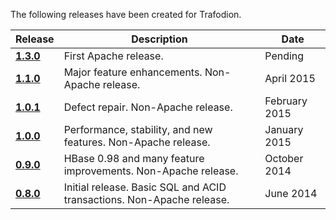 <!--
  Licensed under the Apache License, Version 2.0 (the "License");
  you may not use this file except in compliance with the License.
  You may obtain a copy of the License at

      http://www.apache.org/licenses/LICENSE-2.0

  Unless required by applicable law or agreed to in writing, software
  distributed under the License is distributed on an "AS IS" BASIS,
  WITHOUT WARRANTIES OR CONDITIONS OF ANY KIND, either express or implied.
  See the License for the specific language governing permissions and
  limitations under the License.
-->

The following releases have been created for Trafodion.

Release                               | Description                                                           | Date
--------------------------------------|-----------------------------------------------------------------------|--------------
**[1.3.0](release-notes-1-3-0.html)** | First Apache release.                                                 | Pending
**[1.1.0](release-notes-1-1-0.html)** | Major feature enhancements. Non-Apache release.                       | April 2015
**[1.0.1](release-notes-1-0-1.html)** | Defect repair. Non-Apache release.                                    | February 2015
**[1.0.0](release-notes-1-0-0.html)** | Performance, stability, and new features. Non-Apache release.         | January 2015
**[0.9.0](release-notes-0-9-0.html)** | HBase 0.98 and many feature improvements. Non-Apache release.         | October 2014
**[0.8.0](release-notes-0-8-0.html)** | Initial release. Basic SQL and ACID transactions. Non-Apache release. | June 2014
